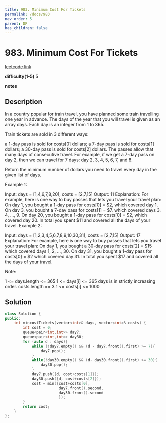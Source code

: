 ```yaml
---
title: 983. Minimum Cost For Tickets
permalink: /docs/983
nav_order: 5
parent: DP
has_children: false
---
```

# 983. Minimum Cost For Tickets
[leetcode link](https://leetcode.com/problems/minimum-cost-for-tickets/)

**difficulty(1-5)** 
5

**notes**   


## Description
In a country popular for train travel, you have planned some train travelling one year in advance.  The days of the year that you will travel is given as an array days.  Each day is an integer from 1 to 365.

Train tickets are sold in 3 different ways:

a 1-day pass is sold for costs[0] dollars;
a 7-day pass is sold for costs[1] dollars;
a 30-day pass is sold for costs[2] dollars.
The passes allow that many days of consecutive travel.  For example, if we get a 7-day pass on day 2, then we can travel for 7 days: day 2, 3, 4, 5, 6, 7, and 8.

Return the minimum number of dollars you need to travel every day in the given list of days.

 

Example 1:

Input: days = [1,4,6,7,8,20], costs = [2,7,15]
Output: 11
Explanation: 
For example, here is one way to buy passes that lets you travel your travel plan:
On day 1, you bought a 1-day pass for costs[0] = $2, which covered day 1.
On day 3, you bought a 7-day pass for costs[1] = $7, which covered days 3, 4, ..., 9.
On day 20, you bought a 1-day pass for costs[0] = $2, which covered day 20.
In total you spent $11 and covered all the days of your travel.
Example 2:

Input: days = [1,2,3,4,5,6,7,8,9,10,30,31], costs = [2,7,15]
Output: 17
Explanation: 
For example, here is one way to buy passes that lets you travel your travel plan:
On day 1, you bought a 30-day pass for costs[2] = $15 which covered days 1, 2, ..., 30.
On day 31, you bought a 1-day pass for costs[0] = $2 which covered day 31.
In total you spent $17 and covered all the days of your travel.
 

Note:

1 <= days.length <= 365
1 <= days[i] <= 365
days is in strictly increasing order.
costs.length == 3
1 <= costs[i] <= 1000

## Solution
```c++
class Solution {
public:
    int mincostTickets(vector<int>& days, vector<int>& costs) {
        int cost = 0;
        queue<pair<int,int>> day7;
        queue<pair<int,int>> day30;
        for (auto d : days){
            while (!day7.empty() && (d - day7.front().first) >= 7){
                day7.pop();
            }
            while(!day30.empty() && (d- day30.front().first) >= 30){
                day30.pop();
            }
            day7.push({d, cost+costs[1]});
            day30.push({d, cost+costs[2]});
            cost = min({cost+costs[0],
                        day7.front().second,
                        day30.front().second
                        });
        }
        return cost;
    }
};
```

<!-- 
Default label
{: .label }

Blue label
{: .label .label-blue }

Stable
{: .label .label-green }

New release
{: .label .label-purple }

Coming soon
{: .label .label-yellow }

Deprecated
{: .label .label-red } -->

